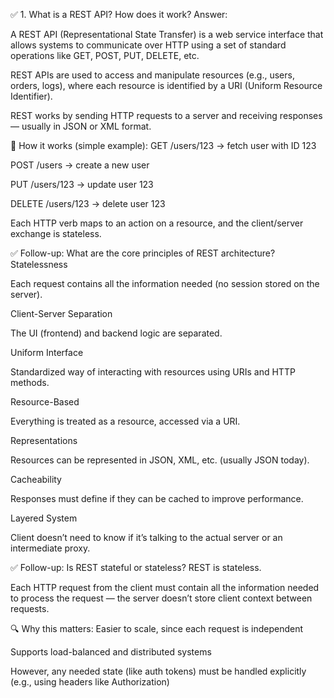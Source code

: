 ✅ 1. What is a REST API? How does it work?
Answer:

A REST API (Representational State Transfer) is a web service interface that allows systems to communicate over HTTP using a set of standard operations like GET, POST, PUT, DELETE, etc.

REST APIs are used to access and manipulate resources (e.g., users, orders, logs), where each resource is identified by a URI (Uniform Resource Identifier).

REST works by sending HTTP requests to a server and receiving responses — usually in JSON or XML format.

🔁 How it works (simple example):
GET /users/123 → fetch user with ID 123

POST /users → create a new user

PUT /users/123 → update user 123

DELETE /users/123 → delete user 123

Each HTTP verb maps to an action on a resource, and the client/server exchange is stateless.

✅ Follow-up: What are the core principles of REST architecture?
Statelessness

Each request contains all the information needed (no session stored on the server).

Client-Server Separation

The UI (frontend) and backend logic are separated.

Uniform Interface

Standardized way of interacting with resources using URIs and HTTP methods.

Resource-Based

Everything is treated as a resource, accessed via a URI.

Representations

Resources can be represented in JSON, XML, etc. (usually JSON today).

Cacheability

Responses must define if they can be cached to improve performance.

Layered System

Client doesn’t need to know if it’s talking to the actual server or an intermediate proxy.

✅ Follow-up: Is REST stateful or stateless?
REST is stateless.

Each HTTP request from the client must contain all the information needed to process the request — the server doesn’t store client context between requests.

🔍 Why this matters:
Easier to scale, since each request is independent

Supports load-balanced and distributed systems

However, any needed state (like auth tokens) must be handled explicitly (e.g., using headers like Authorization)

